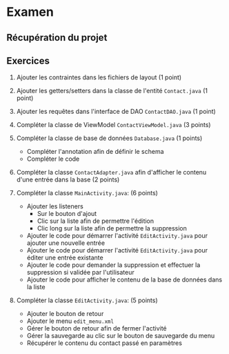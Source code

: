 # Examen

## Récupération du projet

## Exercices

1. Ajouter les contraintes dans les fichiers de layout (1 point)

2. Ajouter les getters/setters dans la classe de l'entité `Contact.java` (1 point)

3. Ajouter les requêtes dans l'interface de DAO `ContactDAO.java` (1 point)

4. Compléter la classe de ViewModel `ContactViewModel.java` (3 points)

5. Compléter la classe de base de données `Database.java` (1 points)

   * Compléter l'annotation afin de définir le schema
   * Compléter le code
   
6. Compléter la classe `ContactAdapter.java` afin d'afficher le contenu d'une entrée dans la base (2 points)

7. Compléter la classe `MainActivity.java`: (6 points)
   
   * Ajouter les listeners
      * Sur le bouton d'ajout
      * Clic sur la liste afin de permettre l'édition
      * Clic long sur la liste afin de permettre la suppression
   * Ajouter le code pour démarrer l'activité `EditActivity.java` pour ajouter une nouvelle entrée
   * Ajouter le code pour démarrer l'activité `EditActivity.java` pour éditer une entrée existante
   * Ajouter le code pour demander la suppression et effectuer la suppression si validée par l'utilisateur
   * Ajouter le code pour afficher le contenu de la base de données dans la liste

8. Compléter la classe `EditActivity.java`: (5 points)

   * Ajouter le bouton de retour
   * Ajouter le menu `edit_menu.xml`
   * Gérer le bouton de retour afin de fermer l'activité
   * Gérer la sauvegarde au clic sur le bouton de sauvegarde du menu
   * Récupérer le contenu du contact passé en paramètres